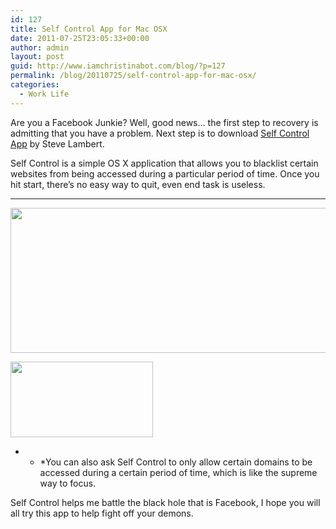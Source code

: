 ```yaml
---
id: 127
title: Self Control App for Mac OSX
date: 2011-07-25T23:05:33+00:00
author: admin
layout: post
guid: http://www.iamchristinabot.com/blog/?p=127
permalink: /blog/20110725/self-control-app-for-mac-osx/
categories:  
  - Work Life
---
```

Are you a Facebook Junkie? Well, good news&#8230; the first step to recovery is admitting that you have a problem. Next step is to download <a href="http://visitsteve.com/made/selfcontrol" target="_blank">Self Control App</a> by Steve Lambert.

Self Control is a simple OS X application that allows you to blacklist certain websites from being accessed during a particular period of time. Once you hit start, there&#8217;s no easy way to quit, even end task is useless.

* * *

<img src="{{ site.url | prepend: site.baseurl }}/blog/wp-content/uploads/2011/07/Screen-shot-2011-07-25-at-7.03.34-PM.png" alt="" title="Screen shot 2011-07-25 at 7.03.34 PM" width="632" height="232" class="aligncenter size-full wp-image-129" srcset="http://www.iamchristinabot.com/blog/wp-content/uploads/2011/07/Screen-shot-2011-07-25-at-7.03.34-PM.png 632w, http://www.iamchristinabot.com/blog/wp-content/uploads/2011/07/Screen-shot-2011-07-25-at-7.03.34-PM-300x110.png 300w" sizes="(max-width: 632px) 100vw, 632px" />

<img src="{{ site.url | prepend: site.baseurl }}/blog/wp-content/uploads/2011/07/Screen-shot-2011-07-25-at-6.00.26-PM.png" alt="" title="Self Control Application" width="228" height="121" class="aligncenter size-full wp-image-128" /></p>

* * *You can also ask Self Control to only allow certain domains to be accessed during a certain period of time, which is like the supreme way to focus.</p>

Self Control helps me battle the black hole that is Facebook, I hope you will all try this app to help fight off your demons.
